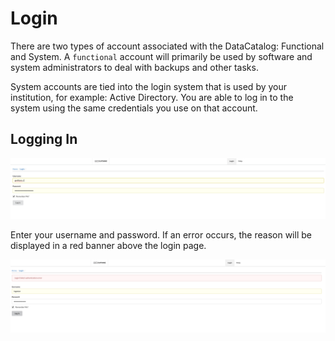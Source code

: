 # Login

There are two types of account associated with the DataCatalog: Functional and System. A `functional` account will primarily be used by software and system administrators to deal with backups and other tasks.

System accounts are tied into the login system that is used by your institution, for example: Active Directory. You are able to log in to the system using the same credentials you use on that account.

## Logging In

![Login](img/login.png)

Enter your username and password. If an error occurs, the reason will be displayed in a red banner above the login page.

![Login Failed](img/login_failed.png)

